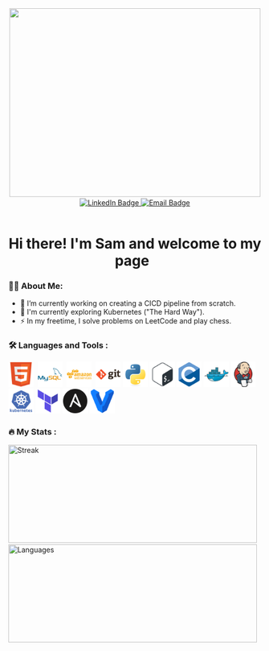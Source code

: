 <div id="header" align="center">
  <img src="https://media1.giphy.com/media/qgQUggAC3Pfv687qPC/giphy.gif?cid=ecf05e475mfxmc2j2c1acnqm9t2blfs1zsvbtwy89urza7ei&rid=giphy.gif&ct=g" width="500" height="375"/>
  <div id="badges">
    <a href="https://www.linkedin.com/in/samuel-walters-818b97146/">
      <img src="https://img.shields.io/badge/LinkedIn-blue?style=for-the-badge&logo=linkedin&logoColor=white" alt="LinkedIn Badge"/>
    </a>
    <a href="mailto:WaltersSamuel56@gmail.com">
      <img src="https://img.shields.io/badge/-email-red?style=for-the-badge&logo=gmail&logoColor=white" alt="Email Badge">
    </a>
  </div>
  <img src="https://komarev.com/ghpvc/?username=samuel-walters&style=flat-square&color=blue" alt=""/>
  <h1>
    Hi there! I'm Sam and welcome to my page
    <img src="https://media.giphy.com/media/hvRJCLFzcasrR4ia7z/giphy.gif" width="5px" height="25px"/>
  </h1>
</div>

### :man_technologist: About Me:

- 🔭 I’m currently working on creating a CICD pipeline from scratch.
- 🌱 I'm currently exploring Kubernetes ("The Hard Way").
- ⚡ In my freetime, I solve problems on LeetCode and play chess.

### :hammer_and_wrench: Languages and Tools :

<div>
  <img src="https://github.com/devicons/devicon/blob/master/icons/html5/html5-original.svg" title="HTML5" alt="HTML" width="50" height="50"/>&nbsp;
  <img src="https://github.com/devicons/devicon/blob/master/icons/mysql/mysql-original-wordmark.svg" title="MySQL"  alt="MySQL" width="50" height="50"/>&nbsp;
  <img src="https://github.com/devicons/devicon/blob/master/icons/amazonwebservices/amazonwebservices-plain-wordmark.svg" title="AWS" alt="AWS" width="50" height="50"/>&nbsp;
  <img src="https://github.com/devicons/devicon/blob/master/icons/git/git-original-wordmark.svg" title="Git" **alt="Git" width="50" height="50"/>
  <img src="https://github.com/devicons/devicon/blob/master/icons/python/python-original.svg" title="Python" **alt="Python" width="50" height="50"/>
  <img src="https://github.com/devicons/devicon/blob/master/icons/bash/bash-plain.svg" title="Bash" **alt="Bash" width="50" height="50"/>
  <img src="https://github.com/devicons/devicon/blob/master/icons/c/c-original.svg" title="C#" **alt="C#" width="50" height="50"/>
  <img src="https://github.com/devicons/devicon/blob/master/icons/docker/docker-original.svg" title="Docker" **alt="Docker" width="50" height="50"/>
  <img src="https://github.com/devicons/devicon/blob/master/icons/jenkins/jenkins-original.svg" title="Jenkins" **alt="Jenkins" width="50" height="50"/>
  <img src="https://github.com/devicons/devicon/blob/master/icons/kubernetes/kubernetes-plain-wordmark.svg" title="Kubernetes" **alt="Kubernetes" width="50" height="50"/>
  <img src="https://github.com/devicons/devicon/blob/master/icons/terraform/terraform-original.svg" title="Terraform" **alt="Terraform" width="50" height="50"/>
  <img src="https://github.com/devicons/devicon/blob/master/icons/ansible/ansible-original.svg" title="Terraform" **alt="Terraform" width="50" height="50"/>
  <img src="https://github.com/devicons/devicon/blob/master/icons/vagrant/vagrant-original.svg" title="Vagrant" **alt="Vagrant" width="50" height="50"/>
</div>

### :fire: My Stats :
<div>
  <img src="http://github-readme-streak-stats.herokuapp.com?user=samuel-walters&theme=dark&background=000000" title="Streak" **alt="Streak" width="495" height="195"/>
  <img src="https://github-readme-stats.vercel.app/api/top-langs/?username=samuel-walters&layout=compact&theme=vision-friendly-dark" title="Languages" **alt="Languages" width="495" height="195"/>             
</div>
